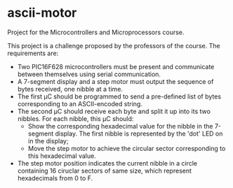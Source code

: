 # ascii-motor
Project for the Microcontrollers and Microprocessors course.

This project is a challenge proposed by the professors of the course. The requirements are:
- Two PIC16F628 microcontrollers must be present and communicate between themselves using serial communication.
- A 7-segment display and a step motor must output the sequence of bytes received, one nibble at a time.
- The first µC should be programmed to send a pre-defined list of bytes corresponding to an ASCII-encoded string.
- The second µC should receive each byte and split it up into its two nibbles. For each nibble, this µC should:
  - Show the corresponding hexadecimal value for the nibble in the 7-segment display. The first nibble is represented by the 'dot' LED on in the display;
  - Move the step motor to achieve the circular sector corresponding to this hexadecimal value.
- The step motor position indicates the current nibble in a circle containing 16 ciruclar sectors of same size, which represent hexadecimals from 0 to F.
